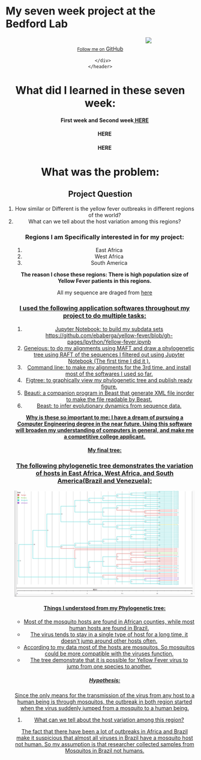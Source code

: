 

<html>
<body>
 <h1>My seven week project at the Bedford Lab</h1>
 <div>
 <header>
        <MARQUEE><img src= "https://microbewiki.kenyon.edu/images/thumb/2/25/YF_Virion.jpg/300px-YF_Virion.jpg"></MARQUEE>
        <a href="https://github.com/ebaberga" class="button"><small>Follow me on</small> GitHub</a>
      
      </div>
    </header>
<h1><b>What did I learned in these seven week:</b></h1>
<ol>
<h4> First week and Second week<a href= ""> HERE</a></h4>
<h4><Third week and Fourth week<a href= ""> HERE</a></h4>
<h4><Fifth week <a href= ""> HERE</a></h4>
</ol>
<h1>What was the problem:</h1>
<h2>Project Question </h3>
<ol>
<li>How similar or Different is the yellow fever outbreaks in different regions of the world?</li>
<li>What can we tell about the host variation among this regions?</li>
<h3>Regions I am Specifically interested in for my project:</h2>
<ol>
<li>East Africa </li>
<li>West Africa </li>
<li>South America </li>
</ol>
<P><b>The reason I chose these regions: There is high population size of Yellow Fever patients in this regions.</b></p>
<p>All my sequence are draged from <a href=" http://www.viprbrc.org/brc/vipr_genome_search.spg?method=SubmitForm&blockId=2713&decorator=flavi"</a> here </p>
<h3>I used the following application softwares throughout my project to do multiple tasks:</h3>
<ol>
<li> Jupyter Notebook: to build my subdata sets https://github.com/ebaberga/yellow-fever/blob/gh-pages/Ipython/Yellow-fever.ipynb </li>
<li> Geneious: to do my alignments using MAFT and draw a phylogenetic tree using RAFT of the sequences I filtered out using Jupyter Notebook (The first time I did it ).</li>
<li>Command line: to make my alignments for the 3rd time, and install most of the softwares I used so far.</li>
<li>Figtree: to graphically view my phylogenetic tree and publish ready figure.</li>
<li>Beauti: a companion program in Beast that generate XML file inorder to make the file readable by Beast. </li>
<li>Beast: to infer evolutionary dynamics from sequence data.</li>
</ol>
<p><b>Why is these so important to me: I have a dream of pursuing a Computer Engineering degree in the near future. Using this software will broaden my understanding of computers in general, and make me a competitive college applicant.</b></p>
<h4>My final tree: </h4>
<h3>The following phylogenetic tree demonstrates the variation of hosts in East Africa, West Africa, and South America(Brazil and Venezuela):</h3>
<img src="tree.jpg" >
<h4>Things I understood from my Phylogenetic tree:</h4>
<ul>
<li>Most of the mosquito hosts are found in African counties, while most human hosts are found in Brazil.</li>
<li>The virus tends to stay in a single type of host for a long time, it doesn't jump around other hosts often. </li>
<li>According to my data most of the hosts are mosquitos. So mosquitos could be more compatible with the viruses function.</li>
<li>The tree demonstrate that it is possible for Yellow Fever virus to jump from one species to another.</li>
</ul>
<h5>Hypothesis:</h5>
<p>Since the only means for the transmission of the virus from any host to a human being is through mosquitos, the outbreak in both region started when the virus suddenly jumped from a mosquito to a human being.</p>
<ol>
<li>What can we tell about the host variation among this region?</li>
</ol>
<p>The fact that there have been a lot of outbreaks in Africa and Brazil make it suspicious  that almost all viruses in Brazil have a mosquito host not human. So my assumption is that researcher collected samples from Mosquitos in Brazil not humans.</p></body>
</html>

